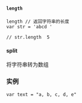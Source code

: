 #### `length`

```
length // 返回字符串的长度
var str = 'abcd '

// str.length  5
```



#### split

将字符串转为数组

### 实例

```
var text = "a, b, c, d, e"


```



